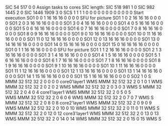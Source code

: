 SIC 54     517    0      0                Assign tasks to cores    SIC length:
SIC 518    981    1      0
SIC 982    1445   2      0
SIC 1446   1909   3      0
SCS 1 1 1 1 0 0 0 0 0 0 0 0 0 0 0 0        Start execution
SO1 0  0  1  16 16 16 0  0  0  0        SFU for picture
SO1 1  0  2  16 16 16 0  0  0  0 
SO1 2  0  3  16 16 16 0  0  0  0 
SO1 3  0  4  16 16 16 0  0  0  0 
SO1 4  0  5  16 16 16 0  0  0  0 
SO1 5  0  6  16 16 16 0  0  0  0 
SO1 6  0  7  16 16 16 0  0  0  0 
SO1 7  0  8  16 16 16 0  0  0  0 
SO1 8  0  9  16 16 16 0  0  0  0 
SO1 9  0  10 16 16 16 0  0  0  0 
SO1 10 0  11 16 16 16 0  0  0  0 
SO1 11 0  12 16 16 16 0  0  0  0 
SO1 12 0  13 16 16 16 0  0  0  0 
SO1 13 0  14 16 16 16 0  0  0  0 
SO1 14 0  15 16 16 16 0  0  0  0 
SO1 15 0  16 16 16 16 0  0  0  0 
SO1 0  1  1  16 16 16 0  0  0  0        SFU for picture
SO1 1  1  2  16 16 16 0  0  0  0 
SO1 2  1  3  16 16 16 0  0  0  0 
SO1 3  1  4  16 16 16 0  0  0  0 
SO1 4  1  5  16 16 16 0  0  0  0 
SO1 5  1  6  16 16 16 0  0  0  0 
SO1 6  1  7  16 16 16 0  0  0  0 
SO1 7  1  8  16 16 16 0  0  0  0 
SO1 8  1  9  16 16 16 0  0  0  0 
SO1 9  1  10 16 16 16 0  0  0  0 
SO1 10 1  11 16 16 16 0  0  0  0 
SO1 11 1  12 16 16 16 0  0  0  0 
SO1 12 1  13 16 16 16 0  0  0  0 
SO1 13 1  14 16 16 16 0  0  0  0 
SO1 14 1  15 16 16 16 0  0  0  0 
SO1 15 1  16 16 16 16 0  0  0  0 
SO2 1  0
S
MMM 32   512  32   2    0    0    0    0         core0'layer1
WMS
MMM 32   512  32   2    0    1    0    1 
WMS
MMM 32   512  32   2    0    2    0    2 
WMS
MMM 32   512  32   2    0    3    0    3
WMS
S
MMM 32   512  32   2    0    4    0    4         core1'layer1
WMS
MMM 32   512  32   2    0    5    0    5  
WMS
MMM 32   512  32   2    0    6    0    6
WMS
MMM 32   512  32   2    0    7    0    7
WMS
S
MMM 32   512  32   2    0    8    0    8         core2'layer1
WMS
MMM 32   512  32   2    0    9    0    9
WMS
MMM 32   512  32   2    0    10   0    10
WMS
MMM 32   512  32   2    0    11   0    11
WMS
S
MMM 32   512  32   2    0    12   0    12        core3'layer1
WMS
MMM 32   512  32   2    0    13   0    13 
WMS
MMM 32   512  32   2    0    14   0    14
WMS
MMM 32   512  32   2    0    15   0    15
WMS
S